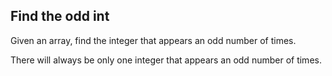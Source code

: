 ## Find the odd int

Given an array, find the integer that appears an odd number of times.

There will always be only one integer that appears an odd number of times.

